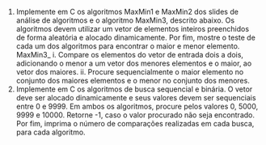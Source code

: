 1. Implemente em C os algoritmos MaxMin1 e MaxMin2 dos slides de análise de algoritmos e o
algoritmo MaxMin3, descrito abaixo. Os algoritmos devem utilizar um vetor de elementos inteiros
preenchidos de forma aleatória e alocado dinamicamente. Por fim, mostre o teste de cada um dos
algoritmos para encontrar o maior e menor elemento.
MaxMin3_
i. Compare os elementos do vetor de entrada dois a dois, adicionando o menor a um vetor dos
menores elementos e o maior, ao vetor dos maiores.
ii. Procure sequencialmente o maior elemento no conjunto dos maiores elementos e o menor no
conjunto dos menores.
2. Implemente em C os algoritmos de busca sequencial e binária. O vetor deve ser alocado
dinamicamente e seus valores devem ser sequenciais entre 0 e 9999. Em ambos os algoritmos,
procure pelos valores 0, 5000, 9999 e 10000. Retorne -1, caso o valor procurado não seja
encontrado. Por fim, imprima o número de comparações realizadas em cada busca, para cada
algoritmo.